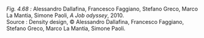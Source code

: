 *Fig. 4.68 :* Alessandro Dallafina, Francesco Faggiano, Stefano Greco, Marco La Mantia, Simone Paoli, *A Job odyssey*, 2010.  
Source : Density design, © Alessandro Dallafina, Francesco Faggiano, Stefano Greco, Marco La Mantia, Simone Paoli.
